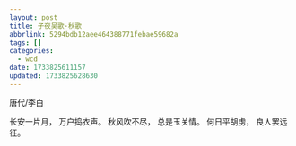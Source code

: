 ```yaml
---
layout: post
title: 子夜吴歌·秋歌
abbrlink: 5294bdb12aee464388771febae59682a
tags: []
categories:
  - wcd
date: 1733825611157
updated: 1733825628630
---
```


唐代/李白

长安一片月，
万户捣衣声。
秋风吹不尽，
总是玉关情。
何日平胡虏，
良人罢远征。
